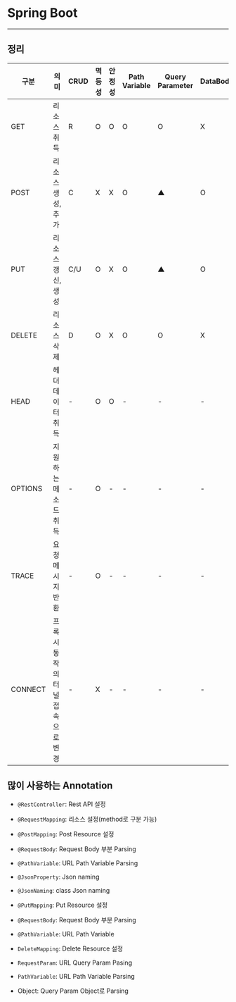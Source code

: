 # Spring Boot 
---

## 정리
구분|의미|CRUD|멱등성|안정성|Path Variable|Query Parameter|DataBody
--|--|--|--|--|--|--|--
GET|리소스 취득|R|O|O|O|O|X
POST|리소스 생성, 추가|C|X|X|O|▲|O
PUT|리소스 갱신, 생성|C/U|O|X|O|▲|O
DELETE|리소스 삭제|D|O|X|O|O|X
HEAD|헤더 데이터 취득|-|O|O|-|-|-
OPTIONS|지원하는 메소드 취득|-|O|-|-|-|-
TRACE|요청메시지 반환|-|O|-|-|-|-
CONNECT|프록시 동작의 터널 접속으로 변경|-|X|-|-|-|-


## 많이 사용하는 Annotation
- `@RestController`: Rest API 설정
- `@RequestMapping`: 리소스 설정(method로 구분 가능)
- `@PostMapping`: Post Resource 설정
- `@RequestBody`: Request Body 부분 Parsing
- `@PathVariable`: URL Path Variable Parsing
- `@JsonProperty`: Json naming
- `@JsonNaming`: class Json naming

- `@PutMapping`: Put Resource 설정
- `@RequestBody`: Request Body 부분 Parsing
- `@PathVariable`: URL Path Variable

- `DeleteMapping`: Delete Resource 설정
- `RequestParam`: URL Query Param Pasing
- `PathVariable`: URL Path Variable Parsing
- Object: Query Param Object로 Parsing